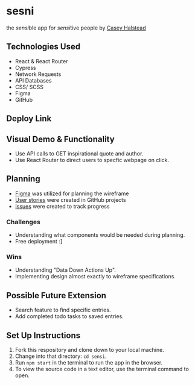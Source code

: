 # sesni 

the *sensi*ble app for *sensi*tive people by [Casey Halstead](https://github.com/chalstead16)

## Technologies Used

- React & React Router
- Cypress
- Network Requests
- API Databases
- CSS/ SCSS
- Figma
- GitHub

## Deploy Link



## Visual Demo & Functionality

- Use API calls to GET inspirational quote and author.
- Use React Router to direct users to specfic webpage on click.

## Planning

- [Figma](https://www.figma.com/file/L90WrXgYfGmJDJRymHplfh/Sensi?node-id=0%3A1) was utilized for planning the wireframe
- [User stories](https://github.com/chalstead16/sensi/projects/1) were created in GitHub projects
- [Issues](https://github.com/chalstead16/sensi/projects/1) were created to track progress

### Challenges

- Understanding what components would be needed during planning.
- Free deployment :]

### Wins

- Understanding "Data Down Actions Up".
- Implementing design almost exactly to wireframe specifications.

## Possible Future Extension

- Search feature to find specific entries.
- Add completed todo tasks to saved entries. 

## Set Up Instructions

1. Fork this respository and clone down to your local machine.
2. Change into that directory: `cd sensi`.
3. Run `npm start` in the terminal to run the app in the browser.
4. To view the source code in a text editor, use the terminal command to open.